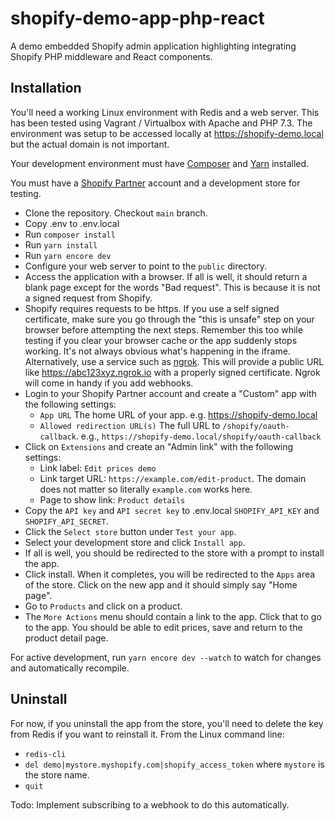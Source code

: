 # shopify-demo-app-php-react
A demo embedded Shopify admin application highlighting integrating Shopify PHP middleware and React components.

## Installation
You'll need a working Linux environment with Redis and a web server. This has been tested using Vagrant / Virtualbox with Apache and PHP 7.3. The environment was setup to be accessed locally at https://shopify-demo.local but the actual domain is not important.

Your development environment must have [Composer](https://getcomposer.org) and [Yarn](https://yarnpkg.com) installed.

You must have a [Shopify Partner](https://www.shopify.com/partners) account and a development store for testing. 
 
* Clone the repository. Checkout `main` branch.
* Copy .env to .env.local
* Run `composer install`
* Run `yarn install`
* Run `yarn encore dev`
* Configure your web server to point to the `public` directory. 
* Access the application with a browser. If all is well, it should return a blank page except for the words "Bad request". This is because it is not a signed request from Shopify.
* Shopify requires requests to be https. If you use a self signed certificate, make sure you go through the "this is unsafe" step on your browser before attempting the next steps. Remember this too while testing if you clear your browser cache or the app suddenly stops working. It's not always obvious what's happening in the iframe.
Alternatively, use a service such as [ngrok](https://ngrok.com). This will provide a public URL like https://abc123xyz.ngrok.io with a properly signed certificate. Ngrok will come in handy if you add webhooks.
* Login to your Shopify Partner account and create a "Custom" app with the following settings:  
  * `App URL` The home URL of your app. e.g. https://shopify-demo.local  
  * `Allowed redirection URL(s)` The full URL to `/shopify/oauth-callback`. e.g., `https://shopify-demo.local/shopify/oauth-callback`
* Click on `Extensions` and create an "Admin link" with the following settings:  
  * Link label: `Edit prices demo`  
  * Link target URL: `https://example.com/edit-product`. The domain does not matter so literally `example.com` works here.  
  * Page to show link: `Product details`
* Copy the `API key` and `API secret key` to .env.local `SHOPIFY_API_KEY` and `SHOPIFY_API_SECRET`.
* Click the `Select store` button under `Test your app`.
* Select your development store and click `Install app`.
* If all is well, you should be redirected to the store with a prompt to install the app.
* Click install. When it completes, you will be redirected to the `Apps` area of the store. Click on the new app and it should simply say "Home page".
* Go to `Products` and click on a product.
* The `More Actions` menu should contain a link to the app. Click that to go to the app. You should be able to edit prices, save and return to the product detail page.

For active development, run `yarn encore dev --watch` to watch for changes and automatically recompile.  
## Uninstall
For now, if you uninstall the app from the store, you'll need to delete the key from Redis if you want to reinstall it. From the Linux command line: 
* `redis-cli`
* `del demo|mystore.myshopify.com|shopify_access_token` where `mystore` is the store name.
* `quit`

Todo: Implement subscribing to a webhook to do this automatically.
